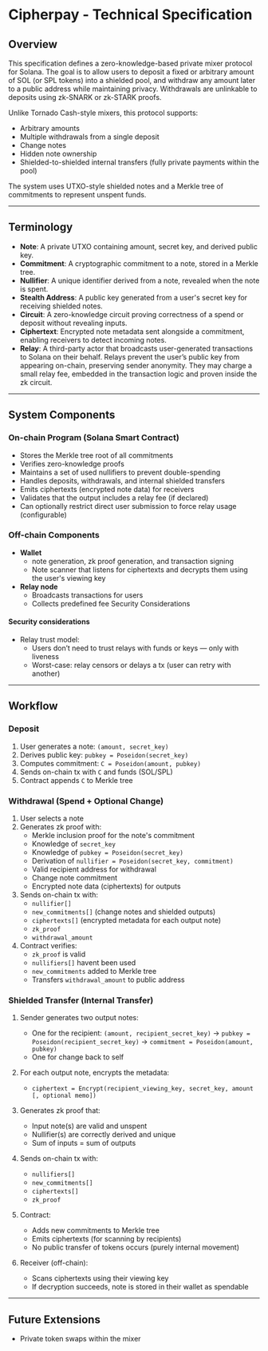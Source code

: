 # Cipherpay - Technical Specification

## Overview

This specification defines a zero-knowledge-based private mixer protocol for Solana. The goal is to allow users to deposit a fixed or arbitrary amount of SOL (or SPL tokens) into a shielded pool, and withdraw any amount later to a public address while maintaining privacy. Withdrawals are unlinkable to deposits using zk-SNARK or zk-STARK proofs.

Unlike Tornado Cash-style mixers, this protocol supports:

* Arbitrary amounts
* Multiple withdrawals from a single deposit
* Change notes
* Hidden note ownership
* Shielded-to-shielded internal transfers (fully private payments within the pool)

The system uses UTXO-style shielded notes and a Merkle tree of commitments to represent unspent funds.

---

## Terminology

* **Note**: A private UTXO containing amount, secret key, and derived public key.
* **Commitment**: A cryptographic commitment to a note, stored in a Merkle tree.
* **Nullifier**: A unique identifier derived from a note, revealed when the note is spent.
* **Stealth Address**: A public key generated from a user's secret key for receiving shielded notes.
* **Circuit**: A zero-knowledge circuit proving correctness of a spend or deposit without revealing inputs.
* **Ciphertext**: Encrypted note metadata sent alongside a commitment, enabling receivers to detect incoming notes.
* **Relay**: A third-party actor that broadcasts user-generated transactions to Solana on their behalf. Relays prevent the user’s public key from appearing on-chain, preserving sender anonymity. They may charge a small relay fee, embedded in the transaction logic and proven inside the zk circuit.

---

## System Components

### On-chain Program (Solana Smart Contract)

* Stores the Merkle tree root of all commitments
* Verifies zero-knowledge proofs
* Maintains a set of used nullifiers to prevent double-spending
* Handles deposits, withdrawals, and internal shielded transfers
* Emits ciphertexts (encrypted note data) for receivers
* Validates that the output includes a relay fee (if declared)
* Can optionally restrict direct user submission to force relay usage (configurable)

### Off-chain Components

* **Wallet**
    * note generation, zk proof generation, and transaction signing
    * Note scanner that listens for ciphertexts and decrypts them using the user's viewing key
* **Relay node**
    * Broadcasts transactions for users
    * Collects predefined fee
    Security Considerations
#### Security considerations
* Relay trust model:
    * Users don’t need to trust relays with funds or keys — only with liveness
    * Worst-case: relay censors or delays a tx (user can retry with another)
---

## Workflow

### Deposit

1. User generates a note: `(amount, secret_key)`
2. Derives public key: `pubkey = Poseidon(secret_key)`
3. Computes commitment: `C = Poseidon(amount, pubkey)`
4. Sends on-chain tx with `C` and funds (SOL/SPL)
5. Contract appends `C` to Merkle tree

### Withdrawal (Spend + Optional Change)

1. User selects a note
2. Generates zk proof with:
   * Merkle inclusion proof for the note's commitment
   * Knowledge of `secret_key`
   * Knowledge of `pubkey = Poseidon(secret_key)`
   * Derivation of `nullifier = Poseidon(secret_key, commitment)`
   * Valid recipient address for withdrawal
   * Change note commitment
   * Encrypted note data (ciphertexts) for outputs
3. Sends on-chain tx with:
   * `nullifier[]`
   * `new_commitments[]` (change notes and shielded outputs)
   * `ciphertexts[]` (encrypted metadata for each output note)
   * `zk_proof`
   * `withdrawal_amount`
4. Contract verifies:
   * `zk_proof` is valid
   * `nullifiers[]` havent been used
   * `new_commitments` added to Merkle tree
   * Transfers `withdrawal_amount` to public address



### Shielded Transfer (Internal Transfer)

1. Sender generates two output notes:
   * One for the recipient: `(amount, recipient_secret_key)` → `pubkey = Poseidon(recipient_secret_key)` → `commitment = Poseidon(amount, pubkey)`
   * One for change back to self
2. For each output note, encrypts the metadata:
   * `ciphertext = Encrypt(recipient_viewing_key, secret_key, amount [, optional memo])`
3. Generates zk proof that:
   * Input note(s) are valid and unspent
   * Nullifier(s) are correctly derived and unique
   * Sum of inputs = sum of outputs

4. Sends on-chain tx with:
   * `nullifiers[]`
   * `new_commitments[]`
   * `ciphertexts[]`
   * `zk_proof`

5. Contract:
   * Adds new commitments to Merkle tree
   * Emits ciphertexts (for scanning by recipients)
   * No public transfer of tokens occurs (purely internal movement)

6. Receiver (off-chain):
   * Scans ciphertexts using their viewing key
   * If decryption succeeds, note is stored in their wallet as spendable

---

## Future Extensions

* Private token swaps within the mixer
